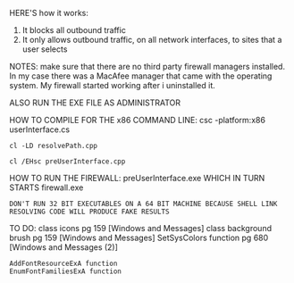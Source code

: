 HERE'S how it works:
1. It blocks all outbound traffic
2. It only allows outbound traffic, on all network interfaces, to sites that a user selects

NOTES:
make sure that there are no third party firewall managers installed. In my case there was a MacAfee manager that came with the operating system. My firewall started working after i uninstalled it.

ALSO RUN THE EXE FILE AS ADMINISTRATOR



HOW TO COMPILE FOR THE x86 COMMAND LINE:
	csc -platform:x86  userInterface.cs

	cl -LD resolvePath.cpp

	cl /EHsc preUserInterface.cpp


HOW TO RUN THE FIREWALL:
	preUserInterface.exe WHICH IN TURN STARTS firewall.exe
	

	DON'T RUN 32 BIT EXECUTABLES ON A 64 BIT MACHINE BECAUSE SHELL LINK RESOLVING CODE WILL PRODUCE FAKE RESULTS

 TO DO:
 	class icons pg 159 [Windows and Messages]
 	class background brush pg 159 [Windows and Messages]
 		SetSysColors function pg 680 [Windows and Messages (2)]

 	AddFontResourceExA function
 	EnumFontFamiliesExA function
